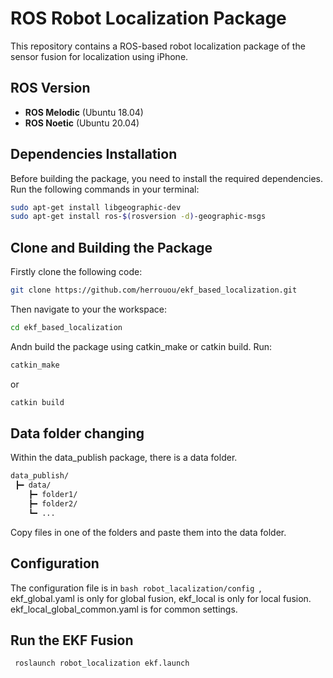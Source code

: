 # ROS Robot Localization Package

This repository contains a ROS-based robot localization package of the sensor fusion for localization using iPhone. 

## ROS Version
- **ROS Melodic** (Ubuntu 18.04)
- **ROS Noetic** (Ubuntu 20.04)

## Dependencies Installation

Before building the package, you need to install the required dependencies. Run the following commands in your terminal:

```bash
sudo apt-get install libgeographic-dev
sudo apt-get install ros-$(rosversion -d)-geographic-msgs
```
## Clone and Building the Package

Firstly clone the following code:
```bash
git clone https://github.com/herrouou/ekf_based_localization.git
```
Then navigate to your the workspace:
```bash
cd ekf_based_localization
```
Andn build the package using catkin_make or catkin build. Run:

```bash
catkin_make
```
or
```bash
catkin build
```
## Data folder changing

Within the data_publish package, there is a data folder.

```bash
data_publish/
 ┣━ data/
    ┣━ folder1/
    ┣━ folder2/
    ┗━ ...
```
Copy files in one of the folders and paste them into the data folder.

## Configuration
The configuration file is in ```bash robot_lacalization/config ```, ekf_global.yaml is only for global fusion, ekf_local is only for local fusion. ekf_local_global_common.yaml is for common settings.

## Run the EKF Fusion

```bash
 roslaunch robot_localization ekf.launch
```

